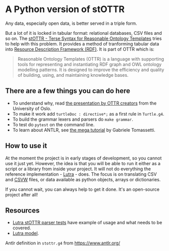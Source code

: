 # A Python version of stOTTR

Any data, especially open data, is better served in a triple form. 

But a lot of it is locked in tabular format: relational databases, CSV files and so on. The [stOTTR - Terse Syntax for Reasonable Ontology Templates](https://dev.spec.ottr.xyz/stOTTR/) tries to help with this problem. 
It provides a method of tranforming tabular data into [Resource Description Framework (RDF)](https://www.w3.org/RDF/). It is part of OTTR which is:

>Reasonable Ontology Templates (OTTR) is a language with supporting tools for representing and instantiating RDF graph and OWL ontology modelling patterns. It is designed to improve the efficiency and quality of building, using, and maintaining knowledge bases.

## There are a few things you can do here

* To understand why, read [the presentation by OTTR creators](https://www.uio.no/studier/emner/matnat/ifi/IN3060/v19/undervisningsmateriale/ottr-part1.pdf) from the University of Oslo.
* To make it work add `turtleDoc : directive*;` as a first rule in `Turtle.g4`.
* To build the grammar lexers and parsers do `make grammar`.
* To test do `pytest` on the command line.
* To learn about ANTLR, see [the mega tutorial](https://tomassetti.me/antlr-mega-tutorial) by Gabriele Tomassetti.

## How to use it

At the moment the project is in early stages of development, so you cannot use it just yet. 
However, the idea is that you will be able to run it either as a script or a library from inside your project. 
It will not do everything the reference implementation - [Lutra](https://gitlab.com/ottr/lutra/lutra) - does. The focus is on translating CSV and [CSVW](https://csvw.org/standards.html) files, or data available as python objects, arrays or dictionaries. 

If you cannot wait, you can always help to get it done. It's an open-source project after all!

## Resources

* [Lutra stOTTR parser tests](https://github.com/rtto/lutra-mirror/blob/develop/lutra-stottr/src/test/java/xyz/ottr/lutra/stottr/parser/ParserTest.java) have example of usage and what needs to be covered. 
* [Lutra model](https://github.com/rtto/lutra-mirror/tree/develop/lutra-core/src/main/java/xyz/ottr/lutra/model). 

Antlr definition in `stottr.g4` from 
https://www.antlr.org/